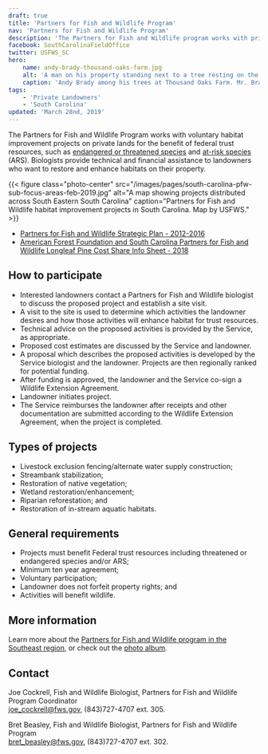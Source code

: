 ```yaml
---
draft: true
title: 'Partners for Fish and Wildlife Program'
nav: 'Partners for Fish and Wildlife Program'
description: 'The Partners for Fish and Wildlife program works with private landowners to improve fish and wildlife habitat on their lands.  We are leaders in voluntary, community-based stewardship for fish and wildlife conservation.'
facebook: SouthCarolinaFieldOffice
twitter: USFWS_SC
hero:
    name: andy-brady-thousand-oaks-farm.jpg
    alt: 'A man on his property standing next to a tree resting on the trunk'
    caption: 'Andy Brady among his trees at Thousand Oaks Farm. Mr. Brady planted a variety of hardwood mast producing trees at Thousand Oaks Farm, former bottomland crop fields adjacent to the Congaree River and Congaree National Park. Additionally, Mr. Brady has his place under conservation easement with the Congaree Land Trust. Photo by John Cely, used with permission.'
tags:
    - 'Private Landowners'
    - 'South Carolina'
updated: 'March 28nd, 2019'
---
```


The Partners for Fish and Wildlife Program works with voluntary habitat improvement projects on private lands for the benefit of federal trust resources, such as [endangered or threatened species](/charleston/endangered-species/) and [at-risk species](/charleston/at-risk-species) (ARS). Biologists provide technical and financial assistance to landowners who want to restore and enhance habitats on their property.

{{< figure class="photo-center" src="/images/pages/south-carolina-pfw-sub-focus-areas-feb-2019.jpg" alt="A map showing projects distributed across South Eastern South Carolina" caption="Partners for Fish and Wildlife habitat improvement projects in South Carolina. Map by USFWS." >}}

- [Partners for Fish and Wildlife Strategic Plan - 2012-2016](/pdf/strategic-plan/partners-for-fish-and-wildlife-program-strategic-plan-2012-2016.pdf)
- [American Forest Foundation and South Carolina Partners for Fish and Wildlife Longleaf Pine Cost Share Info Sheet - 2018](/pdf/fact-sheet/american-forest-foundation-and-south-carolina-partners-for-fish-and-wildlife-longleaf-pine-cost-share.pdf)

## How to participate

- Interested landowners contact a Partners for Fish and Wildlife biologist to discuss the proposed project and establish a site visit.
- A visit to the site is used to determine which activities the landowner desires and how those activities will enhance habitat for trust resources.
- Technical advice on the proposed activities is provided by the Service, as appropriate.
- Proposed cost estimates are discussed by the Service and landowner.
- A proposal which describes the proposed activities is developed by the Service biologist and the landowner. Projects are then regionally ranked for potential funding.
- After funding is approved, the landowner and the Service co-sign a Wildlife Extension Agreement.
- Landowner initiates project.
- The Service reimburses the landowner after receipts and other documentation are submitted according to the Wildlife Extension Agreement, when the project is completed.

## Types of projects

- Livestock exclusion fencing/alternate water supply construction;
- Streambank stabilization;
- Restoration of native vegetation;
- Wetland restoration/enhancement;
- Riparian reforestation; and
- Restoration of in-stream aquatic habitats.

## General requirements

- Projects must benefit Federal trust resources including threatened or endangered species and/or ARS;
- Minimum ten year agreement;
- Voluntary participation;
- Landowner does not forfeit property rights; and
- Activities will benefit wildlife.

## More information

Learn more about the [Partners for Fish and Wildlife program in the Southeast region](/our-services/partners-program/), or check out the [photo album](https://www.flickr.com/photos/usfwssoutheast/albums/72157673957777457).

## Contact

Joe Cockrell, Fish and Wildlife Biologist, Partners for Fish and Wildlife Program Coordinator  
[joe_cockrell@fws.gov](mailto:joe_cockrell@fws.gov), (843)727-4707 ext. 305.

Bret Beasley, Fish and Wildlife Biologist, Partners for Fish and Wildlife Program  
[bret_beasley@fws.gov](mailto:bret_beasley@fws.gov), (843)727-4707 ext. 302.
